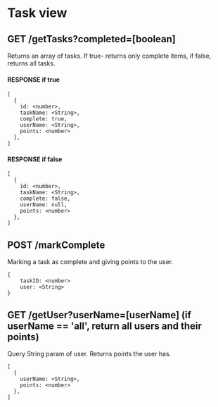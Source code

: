 # Task view

## GET /getTasks?completed=[boolean]
Returns an array of tasks. If true- returns only complete items, if false, returns all tasks.

#### RESPONSE if true
```
[
  {
    id: <number>,
    taskName: <String>,
    complete: true,
    userName: <String>,
    points: <number>
  },
]
```
#### RESPONSE if false
```
[
  {
    id: <number>,
    taskName: <String>,
    complete: false,
    userName: null,
    points: <number>
  },
]
```
## POST /markComplete
Marking a task as complete and giving points to the user.
```
{
    taskID: <number>
    user: <String>
}
```
## GET /getUser?userName=[userName] (if userName == 'all', return all users and their points)
Query String param of user.
Returns points the user has.

```
[
  {
    userName: <String>,
    points: <number>
  },
]
```

